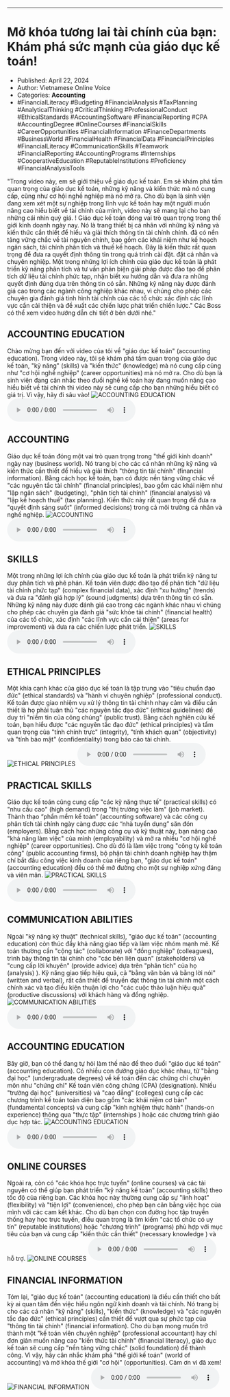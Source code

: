 
---

# Mở khóa tương lai tài chính của bạn: Khám phá sức mạnh của giáo dục kế toán!

- Published: April 22, 2024
- Author: Vietnamese Online Voice
- Categories: **Accounting**
- #FinancialLiteracy #Budgeting #FinancialAnalysis #TaxPlanning #AnalyticalThinking #CriticalThinking #ProfessionalConduct #EthicalStandards #AccountingSoftware #FinancialReporting #CPA #AccountingDegree #OnlineCourses #FinancialSkills #CareerOpportunities #FinancialInformation #FinanceDepartments #BusinessWorld #FinancialHealth #FinancialData #FinancialPrinciples #FinancialLiteracy #CommunicationSkills #Teamwork #FinancialReporting #AccountingPrograms #Internships #CooperativeEducation #ReputableInstitutions #Proficiency #FinancialAnalysisTools

"Trong video này, em sẽ giới thiệu về giáo dục kế toán. Em sẽ khám phá tầm quan trọng của giáo dục kế toán, những kỹ năng và kiến ​​thức mà nó cung cấp, cũng như cơ hội nghề nghiệp mà nó mở ra. Cho dù bạn là sinh viên đang xem xét một sự nghiệp trong lĩnh vực kế toán hay một người muốn nâng cao hiểu biết về tài chính của mình, video này sẽ mang lại cho bạn những cái nhìn quý giá. ! Giáo dục kế toán đóng vai trò quan trọng trong thế giới kinh doanh ngày nay. Nó là trang thiết bị cá nhân với những kỹ năng và kiến ​​thức cần thiết để hiểu và giải thích thông tin tài chính chính. đã có nền tảng vững chắc về tài nguyên chính, bao gồm các khái niệm như kế hoạch ngân sách, tài chính phân tích và thuế kế hoạch. Đây là kiến ​​thức rất quan trọng để đưa ra quyết định thông tin trong quá trình cài đặt. đặt cá nhân và chuyên nghiệp. Một trong những lợi ích chính của giáo dục kế toán là phát triển kỹ năng phân tích và tư vấn phản biện giải pháp được đào tạo để phân tích dữ liệu tài chính phức tạp, nhận biết xu hướng dẫn và đưa ra những quyết định đúng dựa trên thông tin có sẵn. Những kỹ năng này được đánh giá cao trong các ngành công nghiệp khác nhau, vì chúng cho phép các chuyên gia đánh giá tình hình tài chính của các tổ chức xác định các lĩnh vực cần cải thiện và đề xuất các chiến lược phát triển chiến lược." Các Boss có thể xem video hướng dẫn chi tiết ở bên dưới nhé."


## ACCOUNTING EDUCATION

Chào mừng bạn đến với video của tôi về "giáo dục kế toán" (accounting education). Trong video này, tôi sẽ khám phá tầm quan trọng của giáo dục kế toán, "kỹ năng" (skills) và "kiến thức" (knowledge) mà nó cung cấp cũng như "cơ hội nghề nghiệp" (career opportunities) mà nó mở ra. Cho dù bạn là sinh viên đang cân nhắc theo đuổi nghề kế toán hay đang muốn nâng cao hiểu biết về tài chính thì video này sẽ cung cấp cho bạn những hiểu biết có giá trị. Vì vậy, hãy đi sâu vào!
![ACCOUNTING EDUCATION](https://http-archiver-apis-production-80.schnworks.com/storage/images/transitions/2024-04-21/transition-1299117076-Montserrat-Black-1A237E.jpg)
<audio controls>
    <source src="https://http-archiver-apis-production-80.schnworks.com/storage/audio/file-28431566046.mp3" type="audio/mpeg">
</audio>



## ACCOUNTING

Giáo dục kế toán đóng một vai trò quan trọng trong "thế giới kinh doanh" ngày nay (business world). Nó trang bị cho các cá nhân những kỹ năng và kiến ​​thức cần thiết để hiểu và giải thích "thông tin tài chính" (financial information). Bằng cách học kế toán, bạn có được nền tảng vững chắc về "các nguyên tắc tài chính" (financial principles), bao gồm các khái niệm như "lập ngân sách" (budgeting), "phân tích tài chính" (financial analysis) và "lập kế hoạch thuế" (tax planning). Kiến thức này rất quan trọng để đưa ra "quyết định sáng suốt" (informed decisions) trong cả môi trường cá nhân và nghề nghiệp.
![ACCOUNTING](https://http-archiver-apis-production-80.schnworks.com/storage/images/transitions/2024-04-21/transition-8153677939-Montserrat-Bold-7B1FA2.jpg)
<audio controls>
    <source src="https://http-archiver-apis-production-80.schnworks.com/storage/audio/file-18879576189.mp3" type="audio/mpeg">
</audio>



## SKILLS

Một trong những lợi ích chính của giáo dục kế toán là phát triển kỹ năng tư duy phân tích và phê phán. Kế toán viên được đào tạo để phân tích "dữ liệu tài chính phức tạp" (complex financial data), xác định "xu hướng" (trends) và đưa ra "đánh giá hợp lý" (sound judgments) dựa trên thông tin có sẵn. Những kỹ năng này được đánh giá cao trong các ngành khác nhau vì chúng cho phép các chuyên gia đánh giá "sức khỏe tài chính" (financial health) của các tổ chức, xác định "các lĩnh vực cần cải thiện" (areas for improvement) và đưa ra các chiến lược phát triển.
![SKILLS](https://http-archiver-apis-production-80.schnworks.com/storage/images/transitions/2024-04-22/transition--11165951896-Montserrat-ExtraBold-283593.jpg)
<audio controls>
    <source src="https://http-archiver-apis-production-80.schnworks.com/storage/audio/file-395554347.mp3" type="audio/mpeg">
</audio>



## ETHICAL PRINCIPLES

Một khía cạnh khác của giáo dục kế toán là tập trung vào "tiêu chuẩn đạo đức" (ethical standards) và "hành vi chuyên nghiệp" (professional conduct). Kế toán được giao nhiệm vụ xử lý thông tin tài chính nhạy cảm và điều cần thiết là họ phải tuân thủ "các nguyên tắc đạo đức" (ethical guidelines) để duy trì "niềm tin của công chúng" (public trust). Bằng cách nghiên cứu kế toán, bạn hiểu được "các nguyên tắc đạo đức" (ethical principles) và tầm quan trọng của "tính chính trực" (integrity), "tính khách quan" (objectivity) và "tính bảo mật" (confidentiality) trong báo cáo tài chính.
![ETHICAL PRINCIPLES](https://http-archiver-apis-production-80.schnworks.com/storage/images/transitions/2024-04-22/transition-33267930873-Montserrat-Thin-1A237E.jpg)
<audio controls>
    <source src="https://http-archiver-apis-production-80.schnworks.com/storage/audio/file-30419312427.mp3" type="audio/mpeg">
</audio>



## PRACTICAL SKILLS

Giáo dục kế toán cũng cung cấp "các kỹ năng thực tế" (practical skills) có "nhu cầu cao" (high demand) trong "thị trường việc làm" (job market). Thành thạo “phần mềm kế toán” (accounting software) và các công cụ phân tích tài chính ngày càng được các “nhà tuyển dụng” săn đón (employers). Bằng cách học những công cụ và kỹ thuật này, bạn nâng cao "khả năng làm việc" của mình (employability) và mở ra nhiều "cơ hội nghề nghiệp" (career opportunities). Cho dù đó là làm việc trong "công ty kế toán công" (public accounting firms), bộ phận tài chính doanh nghiệp hay thậm chí bắt đầu công việc kinh doanh của riêng bạn, "giáo dục kế toán" (accounting education) đều có thể mở đường cho một sự nghiệp xứng đáng và viên mãn.
![PRACTICAL SKILLS](https://http-archiver-apis-production-80.schnworks.com/storage/images/transitions/2024-04-21/transition--33116226207-Montserrat-Black-512DA8.jpg)
<audio controls>
    <source src="https://http-archiver-apis-production-80.schnworks.com/storage/audio/file-40964415777.mp3" type="audio/mpeg">
</audio>



## COMMUNICATION ABILITIES

Ngoài "kỹ năng kỹ thuật" (technical skills), "giáo dục kế toán" (accounting education) còn thúc đẩy khả năng giao tiếp và làm việc nhóm mạnh mẽ. Kế toán thường cần "cộng tác" (collaborate) với "đồng nghiệp" (colleagues), trình bày thông tin tài chính cho "các bên liên quan" (stakeholders) và "cung cấp lời khuyên" (provide advice) dựa trên "phân tích" của họ (analysis) ). Kỹ năng giao tiếp hiệu quả, cả "bằng văn bản và bằng lời nói" (written and verbal), rất cần thiết để truyền đạt thông tin tài chính một cách chính xác và tạo điều kiện thuận lợi cho "các cuộc thảo luận hiệu quả" (productive discussions) với khách hàng và đồng nghiệp.
![COMMUNICATION ABILITIES](https://http-archiver-apis-production-80.schnworks.com/storage/images/transitions/2024-04-22/transition--46788894047-Montserrat-ExtraBold-512DA8.jpg)
<audio controls>
    <source src="https://http-archiver-apis-production-80.schnworks.com/storage/audio/file-8449526224.mp3" type="audio/mpeg">
</audio>



## ACCOUNTING EDUCATION

Bây giờ, bạn có thể đang tự hỏi làm thế nào để theo đuổi "giáo dục kế toán" (accounting education). Có nhiều con đường giáo dục khác nhau, từ "bằng đại học" (undergraduate degrees) về kế toán đến các chứng chỉ chuyên môn như "chứng chỉ" Kế toán viên công chứng (CPA) (designation). Nhiều "trường đại học" (universities) và "cao đẳng" (colleges) cung cấp các chương trình kế toán toàn diện bao gồm "các khái niệm cơ bản" (fundamental concepts) và cung cấp "kinh nghiệm thực hành" (hands-on experience) thông qua "thực tập" (internships ) hoặc các chương trình giáo dục hợp tác.
![ACCOUNTING EDUCATION](https://http-archiver-apis-production-80.schnworks.com/storage/images/transitions/2024-04-21/transition--24324596810-Montserrat-Regular-004895.jpg)
<audio controls>
    <source src="https://http-archiver-apis-production-80.schnworks.com/storage/audio/file-3389236032.mp3" type="audio/mpeg">
</audio>



## ONLINE COURSES

Ngoài ra, còn có "các khóa học trực tuyến" (online courses) và các tài nguyên có thể giúp bạn phát triển "kỹ năng kế toán" (accounting skills) theo tốc độ của riêng bạn. Các khóa học này thường cung cấp sự "linh hoạt" (flexibility) và "tiện lợi" (convenience), cho phép bạn cân bằng việc học của mình với các cam kết khác. Cho dù bạn chọn con đường học tập truyền thống hay học trực tuyến, điều quan trọng là tìm kiếm "các tổ chức có uy tín" (reputable institutions) hoặc "chương trình" (programs) phù hợp với mục tiêu của bạn và cung cấp "kiến thức cần thiết" (necessary knowledge ) và hỗ trợ.
![ONLINE COURSES](https://http-archiver-apis-production-80.schnworks.com/storage/images/transitions/2024-04-22/transition-28945191705-Montserrat-Thin-880E4F.jpg)
<audio controls>
    <source src="https://http-archiver-apis-production-80.schnworks.com/storage/audio/file-71549301502.mp3" type="audio/mpeg">
</audio>



## FINANCIAL INFORMATION

Tóm lại, "giáo dục kế toán" (accounting education) là điều cần thiết cho bất kỳ ai quan tâm đến việc hiểu ngôn ngữ kinh doanh và tài chính. Nó trang bị cho các cá nhân "kỹ năng" (skills), "kiến thức" (knowledge) và "các nguyên tắc đạo đức" (ethical principles) cần thiết để vượt qua sự phức tạp của "thông tin tài chính" (financial information). Cho dù bạn mong muốn trở thành một "kế toán viên chuyên nghiệp" (professional accountant) hay chỉ đơn giản muốn nâng cao "kiến thức tài chính" (financial literacy), giáo dục kế toán sẽ cung cấp "nền tảng vững chắc" (solid foundation) để thành công. Vì vậy, hãy cân nhắc khám phá "thế giới kế toán" (world of accounting) và mở khóa thế giới "cơ hội" (opportunities). Cảm ơn vì đã xem!
![FINANCIAL INFORMATION](https://http-archiver-apis-production-80.schnworks.com/storage/images/transitions/2024-04-22/transition-3267270506-Montserrat-Thin-9C27B0.jpg)
<audio controls>
    <source src="https://http-archiver-apis-production-80.schnworks.com/storage/audio/file-52834599849.mp3" type="audio/mpeg">
</audio>

